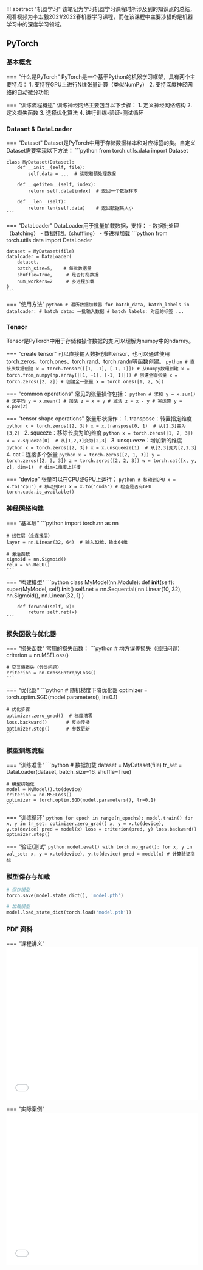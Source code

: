 !!! abstract "机器学习"
    该笔记为学习机器学习课程时所涉及到的知识点的总结，观看视频为李宏毅2021/2022春机器学习课程，而在该课程中主要涉猎的是机器学习中的深度学习领域。

## PyTorch

### 基本概念

=== "什么是PyTorch"
    PyTorch是一个基于Python的机器学习框架，具有两个主要特点：
    1. 支持在GPU上进行N维张量计算（类似NumPy）
    2. 支持深度神经网络的自动微分功能

=== "训练流程概述"
    训练神经网络主要包含以下步骤：
    1. 定义神经网络结构
    2. 定义损失函数
    3. 选择优化算法
    4. 进行训练-验证-测试循环

### Dataset & DataLoader

=== "Dataset"
    Dataset是PyTorch中用于存储数据样本和对应标签的类。自定义Dataset需要实现以下方法：
    ```python
    from torch.utils.data import Dataset
    
    class MyDataset(Dataset):
        def __init__(self, file):
            self.data = ...  # 读取和预处理数据
            
        def __getitem__(self, index):
            return self.data[index]  # 返回一个数据样本
            
        def __len__(self):
            return len(self.data)    # 返回数据集大小
    ```

=== "DataLoader"
    DataLoader用于批量加载数据，支持：
    - 数据批处理（batching）
    - 数据打乱（shuffling）
    - 多进程加载
    ```python
    from torch.utils.data import DataLoader
    
    dataset = MyDataset(file)
    dataloader = DataLoader(
        dataset,
        batch_size=5,    # 每批数据量
        shuffle=True,     # 是否打乱数据
        num_workers=2     # 多进程加载
    )
    ```

=== "使用方法"
    ```python
    # 遍历数据加载器
    for batch_data, batch_labels in dataloader:
        # batch_data: 一批输入数据
        # batch_labels: 对应的标签
        ...
    ```

### Tensor

Tensor是PyTorch中用于存储和操作数据的类,可以理解为numpy中的ndarray。

=== "create tensor"
    可以直接输入数据创建tensor，也可以通过使用torch.zeros、torch.ones、torch.rand、torch.randn等函数创建。
    ```python
    # 直接从数据创建
    x = torch.tensor([[1, -1], [-1, 1]])
    # 从numpy数组创建
    x = torch.from_numpy(np.array([[1, -1], [-1, 1]]))
    # 创建全零张量
    x = torch.zeros([2, 2])
    # 创建全一张量
    x = torch.ones([1, 2, 5])
    ```

=== "common operations"
    常见的张量操作包括：
    ```python
    # 求和
    y = x.sum()
    # 求平均
    y = x.mean()
    # 加法
    z = x + y
    # 减法
    z = x - y
    # 幂运算
    y = x.pow(2)
    ```

=== "tensor shape operations"
    张量形状操作：
    1. transpose：转置指定维度
    ```python
    x = torch.zeros([2, 3])
    x = x.transpose(0, 1)  # 从[2,3]变为[3,2]
    ```
    2. squeeze：移除长度为1的维度
    ```python
    x = torch.zeros([1, 2, 3])
    x = x.squeeze(0)  # 从[1,2,3]变为[2,3]
    ```
    3. unsqueeze：增加新的维度
    ```python
    x = torch.zeros([2, 3])
    x = x.unsqueeze(1)  # 从[2,3]变为[2,1,3]
    ```
    4. cat：连接多个张量
    ```python
    x = torch.zeros([2, 1, 3])
    y = torch.zeros([2, 3, 3])
    z = torch.zeros([2, 2, 3])
    w = torch.cat([x, y, z], dim=1)  # dim=1维度上拼接
    ```

=== "device"
    张量可以在CPU或GPU上运行：
    ```python
    # 移动到CPU
    x = x.to('cpu')
    # 移动到GPU
    x = x.to('cuda')
    # 检查是否有GPU
    torch.cuda.is_available()
    ```

### 神经网络构建

=== "基本层"
    ```python
    import torch.nn as nn
    
    # 线性层（全连接层）
    layer = nn.Linear(32, 64)  # 输入32维，输出64维
    
    # 激活函数
    sigmoid = nn.Sigmoid()
    relu = nn.ReLU()
    ```

=== "构建模型"
    ```python
    class MyModel(nn.Module):
        def __init__(self):
            super(MyModel, self).__init__()
            self.net = nn.Sequential(
                nn.Linear(10, 32),
                nn.Sigmoid(),
                nn.Linear(32, 1)
            )
        
        def forward(self, x):
            return self.net(x)
    ```

### 损失函数与优化器

=== "损失函数"
    常用的损失函数：
    ```python
    # 均方误差损失（回归问题）
    criterion = nn.MSELoss()
    
    # 交叉熵损失（分类问题）
    criterion = nn.CrossEntropyLoss()
    ```

=== "优化器"
    ```python
    # 随机梯度下降优化器
    optimizer = torch.optim.SGD(model.parameters(), lr=0.1)
    
    # 优化步骤
    optimizer.zero_grad()  # 梯度清零
    loss.backward()       # 反向传播
    optimizer.step()      # 参数更新
    ```

### 模型训练流程

=== "训练准备"
    ```python
    # 数据加载
    dataset = MyDataset(file)
    tr_set = DataLoader(dataset, batch_size=16, shuffle=True)
    
    # 模型初始化
    model = MyModel().to(device)
    criterion = nn.MSELoss()
    optimizer = torch.optim.SGD(model.parameters(), lr=0.1)
    ```

=== "训练循环"
    ```python
    for epoch in range(n_epochs):
        model.train()
        for x, y in tr_set:
            optimizer.zero_grad()
            x, y = x.to(device), y.to(device)
            pred = model(x)
            loss = criterion(pred, y)
            loss.backward()
            optimizer.step()
    ```

=== "验证/测试"
    ```python
    model.eval()
    with torch.no_grad():
        for x, y in val_set:
            x, y = x.to(device), y.to(device)
            pred = model(x)
            # 计算验证指标
    ```

### 模型保存与加载

```python
# 保存模型
torch.save(model.state_dict(), 'model.pth')

# 加载模型
model.load_state_dict(torch.load('model.pth'))
```

### PDF 资料

=== "课程讲义"
    <embed src="pdfs/Pytorch_Tutorial_1.pdf" type="application/pdf" width="100%" height="400px" />

=== "实际案例"
    <embed src="pdfs/Pytorch_Tutorial_2.pdf" type="application/pdf" width="100%" height="400px" />


